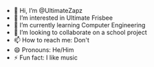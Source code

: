 - 👋 Hi, I’m @UltimateZapz
- 👀 I’m interested in Ultimate Frisbee
- 🌱 I’m currently learning Computer Engineering
- 💞️ I’m looking to collaborate on a school project
- 📫 How to reach me: Don't
- 😄 Pronouns: He/Him
- ⚡ Fun fact: I like music
